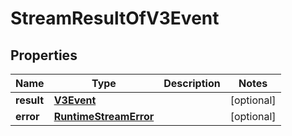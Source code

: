 
# StreamResultOfV3Event

## Properties
Name | Type | Description | Notes
------------ | ------------- | ------------- | -------------
**result** | [**V3Event**](V3Event.md) |  |  [optional]
**error** | [**RuntimeStreamError**](RuntimeStreamError.md) |  |  [optional]



